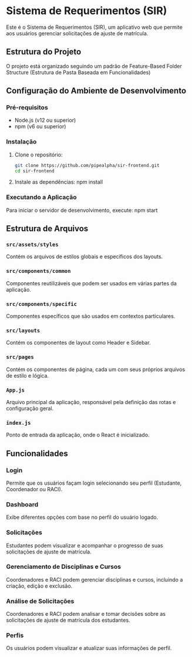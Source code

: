 # Sistema de Requerimentos (SIR)

Este é o Sistema de Requerimentos (SIR), um aplicativo web que permite aos usuários gerenciar solicitações de ajuste de matrícula.

## Estrutura do Projeto

O projeto está organizado seguindo um padrão de Feature-Based Folder Structure (Estrutura de Pasta Baseada em Funcionalidades)


## Configuração do Ambiente de Desenvolvimento

### Pré-requisitos

- Node.js (v12 ou superior)
- npm (v6 ou superior)

### Instalação

1. Clone o repositório:
   ```sh
   git clone https://github.com/pipealpha/sir-frontend.git
   cd sir-frontend

2. Instale as dependências:
    npm install

### Executando a Aplicação

Para iniciar o servidor de desenvolvimento, execute:
    npm start


## Estrutura de Arquivos

### `src/assets/styles`
Contém os arquivos de estilos globais e específicos dos layouts.

### `src/components/common`
Componentes reutilizáveis que podem ser usados em várias partes da aplicação.

### `src/components/specific`
Componentes específicos que são usados em contextos particulares.

### `src/layouts`
Contém os componentes de layout como Header e Sidebar.

### `src/pages`
Contém os componentes de página, cada um com seus próprios arquivos de estilo e lógica.

### `App.js`
Arquivo principal da aplicação, responsável pela definição das rotas e configuração geral.

### `index.js`
Ponto de entrada da aplicação, onde o React é inicializado.


## Funcionalidades

### Login
Permite que os usuários façam login selecionando seu perfil (Estudante, Coordenador ou RACI).

### Dashboard
Exibe diferentes opções com base no perfil do usuário logado.

### Solicitações
Estudantes podem visualizar e acompanhar o progresso de suas solicitações de ajuste de matrícula.

### Gerenciamento de Disciplinas e Cursos
Coordenadores e RACI podem gerenciar disciplinas e cursos, incluindo a criação, edição e exclusão.

### Análise de Solicitações
Coordenadores e RACI podem analisar e tomar decisões sobre as solicitações de ajuste de matrícula dos estudantes.

### Perfis
Os usuários podem visualizar e atualizar suas informações de perfil.

